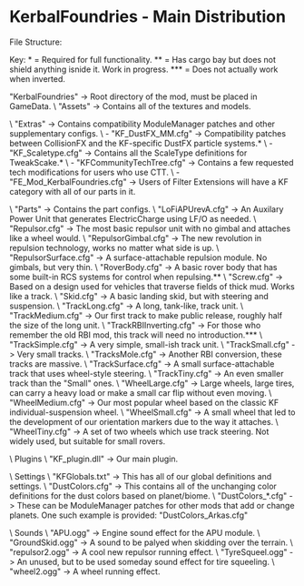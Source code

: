 KerbalFoundries - Main Distribution
====================================

File Structure:

Key: *   = Required for full functionality.
	 **  = Has cargo bay but does not shield anything isnide it.  Work in progress.
	 *** = Does not actually work when inverted.

"KerbalFoundries" -> Root directory of the mod, must be placed in GameData.
 \ "Assets"	-> Contains all of the textures and models.

 \ "Extras"	-> Contains compatibility ModuleManager patches and other supplementary configs.
  \ - "KF_DustFX_MM.cfg"			-> Compatibility patches between CollisionFX and the KF-specific DustFX particle systems.*
  \ - "KF_Scaletype.cfg" 			-> Contains all the ScaleType definitions for TweakScake.*
  \ - "KFCommunityTechTree.cfg"		-> Contains a few requested tech modifications for users who use CTT.
  \ - "FE_Mod_KerbalFoundries.cfg" 	-> Users of Filter Extensions will have a KF category with all of our parts in it.

 \ "Parts"	-> Contains the part configs.
  \ "LoFiAPUrevA.cfg"		-> An Auxilary Power Unit that generates ElectricCharge using LF/O as needed.
  \ "Repulsor.cfg"			-> The most basic repulsor unit with no gimbal and attaches like a wheel would.
  \ "RepulsorGimbal.cfg"	-> The new revolution in repulsion technology, works no matter what side is up.
  \ "RepulsorSurface.cfg"	-> A surface-attachable repulsion module.  No gimbals, but very thin.
  \ "RoverBody.cfg"			-> A basic rover body that has some built-in RCS systems for control when repulsing.**
  \ "Screw.cfg"				-> Based on a design used for vehicles that traverse fields of thick mud.  Works like a track.
  \ "Skid.cfg"				-> A basic landing skid, but with steering and suspension.
  \ "TrackLong.cfg"			-> A long, tank-like, track unit.
  \ "TrackMedium.cfg"		-> Our first track to make public release, roughly half the size of the long unit.
  \ "TrackRBIInverting.cfg"	-> For those who remember the old RBI mod, this track will need no introduction.***
  \ "TrackSimple.cfg"		-> A very simple, small-ish track unit.
  \ "TrackSmall.cfg"		-> Very small tracks.
  \ "TracksMole.cfg"		-> Another RBI conversion, these tracks are massive.
  \ "TrackSurface.cfg"		-> A small surface-attachable track that uses wheel-style steering.
  \ "TrackTiny.cfg"			-> An even smaller track than the "Small" ones.
  \ "WheelLarge.cfg"		-> Large wheels, large tires, can carry a heavy load or make a small car flip without even moving.
  \ "WheelMedium.cfg"		-> Our most popular wheel based on the classic KF individual-suspension wheel.
  \ "WheelSmall.cfg"		-> A small wheel that led to the development of our orientation markers due to the way it attaches.
  \ "WheelTiny.cfg"			-> A set of two wheels which use track steering.  Not widely used, but suitable for small rovers.

 \ Plugins
  \ "KF_plugin.dll"			-> Our main plugin.

 \ Settings
  \ "KFGlobals.txt"			-> This has all of our global definitions and settings.
  \ "DustColors.cfg"		-> This contains all of the unchanging color definitions for the dust colors based on planet/biome.
   \ "DustColors_*.cfg"		-> These can be ModuleManager patches for other mods that add or change planets.
								One such example is provided: "DustColors_Arkas.cfg"

 \ Sounds
  \ "APU.ogg"				-> Engine sound effect for the APU module.
  \ "GroundSkid.ogg"		-> A sound to be palyed when skidding over the terrain.
  \ "repulsor2.ogg"			-> A cool new repulsor running effect.
  \ "TyreSqueel.ogg"		-> An unused, but to be used someday sound effect for tire squeeling.
  \ "wheel2.ogg"			-> A wheel running effect.
